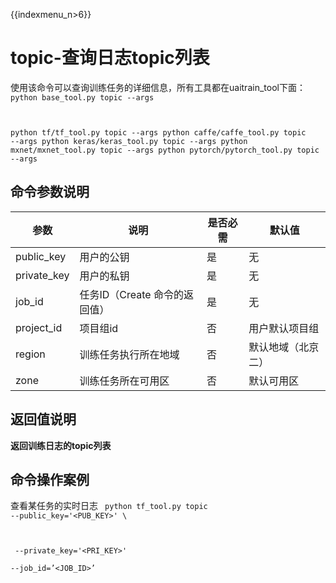 {{indexmenu_n>6}}

# topic-查询日志topic列表
使用该命令可以查询训练任务的详细信息，所有工具都在uaitrain\_tool下面：
<code>
python base_tool.py topic --args

python tf/tf_tool.py topic --args
python caffe/caffe_tool.py topic --args
python keras/keras_tool.py topic --args
python mxnet/mxnet_tool.py topic --args
python pytorch/pytorch_tool.py topic --args
</code>

## 命令参数说明

| 参数 | 说明 | 是否必需 | 默认值 |
| ---- | ---- | -------- | ------ |
| public\_key   | 用户的公钥                | 是      |  无           |
| private\_key  | 用户的私钥                | 是      |  无           |
| job\_id       | 任务ID（Create 命令的返回值）  | 是      |  无           |
| project\_id   | 项目组id                | 否      |  用户默认项目组     |
| region        | 训练任务执行所在地域           | 否      |  默认地域（北京二）    |
| zone          | 训练任务所在可用区            | 否      |  默认可用区  |

## 返回值说明
**返回训练日志的topic列表**

## 命令操作案例
查看某任务的实时日志
<code>
python tf_tool.py topic --public_key='<PUB_KEY>' \

​    --private_key='<PRI_KEY>' \
​    --job_id=’<JOB_ID>’
</code>

